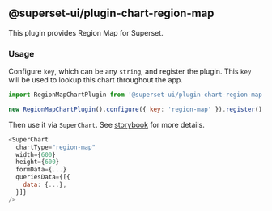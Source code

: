 <!--
Licensed to the Apache Software Foundation (ASF) under one
or more contributor license agreements.  See the NOTICE file
distributed with this work for additional information
regarding copyright ownership.  The ASF licenses this file
to you under the Apache License, Version 2.0 (the
"License"); you may not use this file except in compliance
with the License.  You may obtain a copy of the License at

  http://www.apache.org/licenses/LICENSE-2.0

Unless required by applicable law or agreed to in writing,
software distributed under the License is distributed on an
"AS IS" BASIS, WITHOUT WARRANTIES OR CONDITIONS OF ANY
KIND, either express or implied.  See the License for the
specific language governing permissions and limitations
under the License.
-->

## @superset-ui/plugin-chart-region-map

This plugin provides Region Map for Superset.

### Usage

Configure `key`, which can be any `string`, and register the plugin. This `key` will be used to
lookup this chart throughout the app.

```js
import RegionMapChartPlugin from '@superset-ui/plugin-chart-region-map';

new RegionMapChartPlugin().configure({ key: 'region-map' }).register();
```

Then use it via `SuperChart`. See
[storybook](https://apache-superset.github.io/superset-ui-plugins/?selectedKind=plugin-chart-country-map)
for more details.

```js
<SuperChart
  chartType="region-map"
  width={600}
  height={600}
  formData={...}
  queriesData={[{
    data: {...},
  }]}
/>
```
